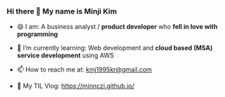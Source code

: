 ### Hi there 👋  My name is Minji Kim

- 😄 I am: A business analyst / **product developer** who **fell in love with programming**
- 🌱 I’m currently learning: Web development and **cloud based (MSA) service development** using AWS

- 📫 How to reach me at: kmj1995kr@gmail.com
- 💬 My TIL Vlog: https://minnczi.github.io/


<!--
**minnczi/minnczi** is a ✨ _special_ ✨ repository because its `README.md` (this file) appears on your GitHub profile.

Here are some ideas to get you started:

- 🔭 I’m currently working on ...
- 🌱 I’m currently learning ...
- 👯 I’m looking to collaborate on ...
- 🤔 I’m looking for help with ...
- 💬 Ask me about ...
- 📫 How to reach me: ...
- 😄 Pronouns: ...
- ⚡ Fun fact: ...
-->
